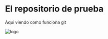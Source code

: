 # El repositorio de prueba

Aqui viendo como funciona git


![logo](https://mcd.unison.mx/wp-content/themes/awaken/img/logo_mcd.png)
